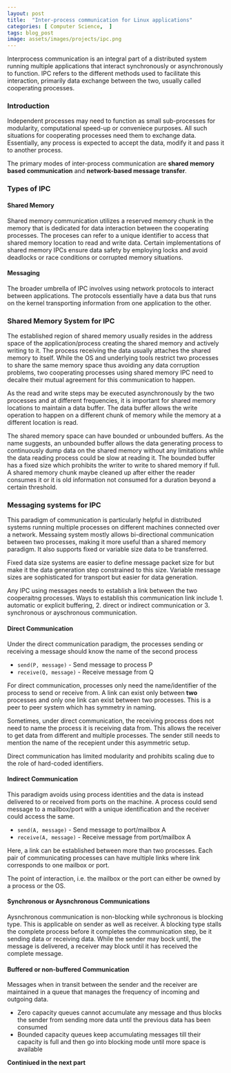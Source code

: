 ```yaml
---
layout: post
title:  "Inter-process communication for Linux applications"
categories: [ Computer Science,  ]
tags: blog_post
image: assets/images/projects/ipc.png
---
```


Interprocess communication is an integral part of a distributed system running multiple applications that interact synchronously or asynchronously to function. IPC refers to the different methods used to facilitate this interaction, primarily data exchange between the two, usually called cooperating processes. 

### Introduction

Independent processes may need to function as small sub-processes for modularity, computational speed-up or conveniece purposes. All such situations for cooperating processes need them to exchange data. Essentially, any process is expected to accept the data, modify it and pass it to another process.

The primary modes of inter-process communication are **shared memory based communication** and **network-based message transfer**. 

### Types of IPC

#### Shared Memory

Shared memory communication utilizes a reserved memory chunk in the memory that is dedicated for data interaction between the cooperating processes. The proceses can refer to a unique identifier to access that shared memory location to read and write data. Certain implementations of shared memory IPCs ensure data safety by employing locks and avoid deadlocks or race conditions or corrupted memory situations.

#### Messaging

The broader umbrella of IPC involves using network protocols to interact between applications. The protocols essentially have a data bus that runs on the kernel transporting information from one application to the other. 

### Shared Memory System for IPC

The established region of shared memory usually resides in the address space of the application/process creating the shared memory and actively writing to it. The process receiving the data usually attaches the shared memory to itself. While the OS and underlying tools restrict two processes to share the same memory space thus avoiding any data corruption problems, two cooperating processes using shared memory IPC need to decalre their mutual agreement for this communication to happen.

As the read and write steps may be executed asynchronously by the two processes and at different frequencies, it is important for shared memory locations to maintain a data buffer. The data buffer allows the write operation to happen on a different chunk of memory while the memory at a different location is read.

The shared memory space can have bounded or unbounded buffers. As the name suggests, an unbounded buffer allows the data generating process to continuously dump data on the shared memory without any limitations while the data reading process could be slow at reading it. The bounded buffer has a fixed size which prohibits the writer to write to shared memory if full. A shared memory chunk maybe cleaned up after either the reader consumes it or it is old information not consumed for a duration beyond a certain threshold.

### Messaging systems for IPC

This paradigm of communication is particularly helpful in distributed systems running multiple processes on different machines connected over a network. Messaing system mostly allows bi-directional communication between two processes, making it more useful than a shared memory paradigm. It also supports fixed or variable size data to be transferred.

Fixed data size systems are easier to define message packet size for but make it the data generation step constrained to this size. Variable message sizes are sophisticated for transport but easier for data generation. 

Any IPC using messages needs to establish a link between the two cooperaitng processes. Ways to establish this communication link include 1. automatic or explicit buffering, 2. direct or indirect communication or 3. synchronous or ayschronous communication.

#### Direct Communication

Under the direct communication paradigm, the processes sending or receiving a message should know the name of the second process

* `send(P, message)` - Send message to process P
* `receive(Q, message)` - Receive message from Q

For direct communication, processes only need the name/identifier of the process to send or receive from. A link can exist only between **two** processes and only one link can exist between two processes. This is a peer to peer system which has symmetry in naming.

Sometimes, under direct communication, the receiving process does not need to name the process it is receiving data from. This allows the receiver to get data from different and multiple processes. The sender still needs to mention the name of the recepient under this asymmetric setup. 

Direct communication has limited modularity and prohibits scaling due to the role of hard-coded identifiers.

#### Indirect Communication

This paradigm avoids using process identities and the data is instead delivered to or received from ports on the machine. A process could send message to a mailbox/port with a unique identification and the receiver could access the same. 

* `send(A, message)` - Send message to port/mailbox A
* `receive(A, message)` - Receive message from port/mailbox A

Here, a link can be established between more than two processes. Each pair of communicating processes can have multiple links where link corresponds to one mailbox or port.

The point of interaction, i.e. the mailbox or the port can either be owned by a process or the OS. 


#### Synchronous or Aysnchronous Communications

Aysnchronous communication is non-blocking while sychronous is blocking type. This is applicable on sender as well as receiver. A blocking type stalls the complete process before it completes the communication step, be it sending data or receiving data. While the sender may bock until, the message is delivered, a receiver may block until it has received the complete message. 


#### Buffered or non-buffered Communication

Messages when in transit between the sender and the receiver are maintained in a queue that manages the frequency of incoming and outgoing data. 

* Zero capacity queues cannot accumulate any message and thus blocks the sender from sending more data until the previous data has been consumed
* Bounded capacity queues keep accumulating messages till their capacity is full and then go into blocking mode until more space is available


**Continiued in the next part**